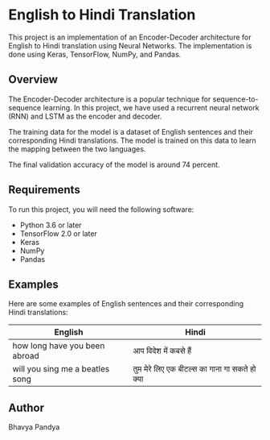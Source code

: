 # English to Hindi Translation

This project is an implementation of an Encoder-Decoder architecture for English to Hindi translation using Neural Networks. The implementation is done using Keras, TensorFlow, NumPy, and Pandas.

## Overview

The Encoder-Decoder architecture is a popular technique for sequence-to-sequence learning. In this project, we have used a recurrent neural network (RNN) and LSTM as the encoder and decoder.

The training data for the model is a dataset of English sentences and their corresponding Hindi translations. The model is trained on this data to learn the mapping between the two languages.

The final validation accuracy of the model is around 74 percent.

## Requirements

To run this project, you will need the following software:

- Python 3.6 or later
- TensorFlow 2.0 or later
- Keras
- NumPy
- Pandas

## Examples

Here are some examples of English sentences and their corresponding Hindi translations:

| English | Hindi |
|---------|-------|
|  how long have you been abroad    | आप विदेश में कबसे हैं |
| will you sing me a beatles song  | तुम मेरे लिए एक बीटल्स का गाना गा सकते हो क्या |


## Author

Bhavya Pandya
